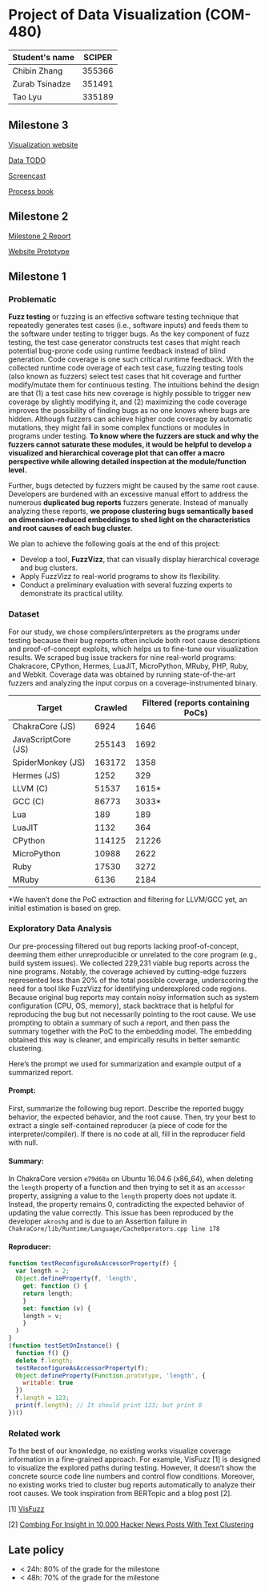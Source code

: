 # Project of Data Visualization (COM-480)

| Student's name | SCIPER |
| -------------- | ------ |
| Chibin Zhang   | 355366 |
| Zurab Tsinadze | 351491 |
| Tao Lyu        | 335189 |

## Milestone 3

[Visualization website](https://com-480-data-visualization.github.io/project-2024-fuzzvizz/)

[Data TODO](./xxx)

[Screencast](./milestone3/fuzzvizz-screencast.mp4)

[Process book](./milestone3/process-book.pdf)

## Milestone 2

[Milestone 2 Report](./milestone2/milestone2.pdf)

[Website Prototype](https://com-480-data-visualization.github.io/project-2024-fuzzvizz/)

## Milestone 1

### Problematic

**Fuzz testing** or fuzzing is an effective software testing technique that repeatedly generates test cases (i.e., software inputs)
and feeds them to the software under testing to trigger bugs. As the key component of fuzz testing, the test case generator constructs
test cases that might reach potential bug-prone code using runtime feedback instead of blind generation. Code coverage is one such
critical runtime feedback. With the collected runtime code overage of each test case, fuzzing testing tools (also known as fuzzers)
select test cases that hit coverage and further modify/mutate them for continuous testing. The intuitions behind the design are that
(1) a test case hits new coverage is highly possible to trigger new coverage by slightly modifying it, and (2) maximizing the code
coverage improves the possibility of finding bugs as no one knows where bugs are hidden. Although fuzzers can achieve higher code
coverage by automatic mutations, they might fail in some complex functions or modules in programs under testing. **To know where
the fuzzers are stuck and why the fuzzers cannot saturate these modules, it would be helpful to develop a visualized and hierarchical
coverage plot that can offer a macro perspective while allowing detailed inspection at the module/function level.**

Further, bugs detected by fuzzers might be caused by the same root cause. Developers are burdened with an excessive manual effort
to address the numerous **duplicated bug reports** fuzzers generate. Instead of manually analyzing these reports, **we propose clustering
bugs semantically based on dimension-reduced embeddings to shed light on the characteristics and root causes of each bug cluster.**

We plan to achieve the following goals at the end of this project:

- Develop a tool, **FuzzVizz**, that can visually display hierarchical coverage and bug clusters.
- Apply FuzzVizz to real-world programs to show its flexibility.
- Conduct a preliminary evaluation with several fuzzing experts to demonstrate its practical utility.

### Dataset

For our study, we chose compilers/interpreters as the programs under testing because their bug reports often include both
root cause descriptions and proof-of-concept exploits, which helps us to fine-tune our visualization results. We scraped bug
issue trackers for nine real-world programs: Chakracore, CPython, Hermes, LuaJIT, MicroPython, MRuby, PHP, Ruby, and Webkit.
Coverage data was obtained by running state-of-the-art fuzzers and analyzing the input corpus on a coverage-instrumented binary.

| Target              | Crawled | Filtered (reports containing PoCs) |
| ------------------- | ------- | ---------------------------------- |
| ChakraCore (JS)     | 6924    | 1646                               |
| JavaScriptCore (JS) | 255143  | 1692                               |
| SpiderMonkey (JS)   | 163172  | 1358                               |
| Hermes (JS)         | 1252    | 329                                |
| LLVM (C)            | 51537   | 1615\*                             |
| GCC (C)             | 86773   | 3033\*                             |
| Lua                 | 189     | 189                                |
| LuaJIT              | 1132    | 364                                |
| CPython             | 114125  | 21226                              |
| MicroPython         | 10988   | 2622                               |
| Ruby                | 17530   | 3272                               |
| MRuby               | 6136    | 2184                               |

\*We haven’t done the PoC extraction and filtering for LLVM/GCC yet, an initial estimation is based on grep.

### Exploratory Data Analysis

Our pre-processing filtered out bug reports lacking proof-of-concept, deeming them either unreproducible
or unrelated to the core program (e.g., build system issues). We collected 229,231 viable bug reports across
the nine programs. Notably, the coverage achieved by cutting-edge fuzzers represented less than 20% of the
total possible coverage, underscoring the need for a tool like FuzzVizz for identifying underexplored code regions.
Because original bug reports may contain noisy information such as system configuration (CPU, OS, memory),
stack backtrace that is helpful for reproducing the bug but not necessarily pointing to the root cause. We use
prompting to obtain a summary of such a report, and then pass the summary together with the PoC to the embedding model.
The embedding obtained this way is cleaner, and empirically results in better semantic clustering.

Here’s the prompt we used for summarization and example output of a summarized report.

#### Prompt:

First, summarize the following bug report. Describe the reported buggy behavior, the expected behavior, and the root cause.
Then, try your best to extract a single self-contained reproducer (a piece of code for the interpreter/compiler). If there is no code at all, fill in the reproducer field with null.

#### Summary:

In ChakraCore version `e79d68a` on Ubuntu 16.04.6 (x86_64), when deleting the `length` property of a
function and then trying to set it as an `accessor` property, assigning a value to the `length` property
does not update it. Instead, the property remains 0, contradicting the expected behavior of updating the
value correctly. This issue has been reproduced by the developer `akroshg` and is due to an Assertion failure
in `ChakraCore/lib/Runtime/Language/CacheOperators.cpp line 178`

#### Reproducer:

```javascript
function testReconfigureAsAccessorProperty(f) {
  var length = 2;
  Object.defineProperty(f, 'length',
	get: function () {
  	return length;
	}
	set: function (v) {
  	length = v;
	}
  )
}
(function testSetOnInstance() {
  function f() {}
  delete f.length;
  testReconfigureAsAccessorProperty(f);
  Object.defineProperty(Function.prototype, 'length', {
	writable: true
  })
  f.length = 123;
  print(f.length); // It should print 123; but print 0
})()


```

### Related work

To the best of our knowledge, no existing works visualize coverage information in a fine-grained approach.
For example, VisFuzz [1] is designed to visualize the explored paths during testing. However, it doesn’t
show the concrete source code line numbers and control flow conditions. Moreover, no existing works tried
to cluster bug reports automatically to analyze their root causes. We took inspiration from BERTopic and a blog post [2].

[1] [VisFuzz](http://www.wingtecher.com/themes/WingTecherResearch/assets/papers/visfuzzASE19r.pdf)

[2] [Combing For Insight in 10,000 Hacker News Posts With Text Clustering](https://txt.cohere.com/combing-for-insight-in-10-000-hacker-news-posts-with-text-clustering/)

## Late policy

- < 24h: 80% of the grade for the milestone
- < 48h: 70% of the grade for the milestone
